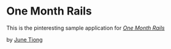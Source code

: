 # One Month Rails

This is the pinteresting sample application for
[*One Month Rails*](http://onemonthrails.com)

by [June Tiong](http://junetiong.me)